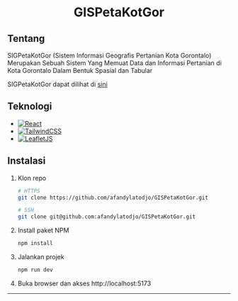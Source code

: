 <div align="center">
    <h1>GISPetaKotGor</h1>
</div>

## Tentang
<p>SIGPetaKotGor (Sistem Informasi Geografis Pertanian Kota Gorontalo) Merupakan Sebuah Sistem Yang Memuat Data dan Informasi Pertanian di Kota Gorontalo Dalam Bentuk Spasial dan Tabular
</p>

SIGPetaKotGor dapat dilihat di [sini](https://afandylatodjo.github.io/GISPetaKotGor)

## Teknologi
- [![React][React.js]][React-url]
- [![TailwindCSS][TailwindCSS]][TailwindCSS-url]
- [![LeafletJS][LeafletJS]][LeafletJS-url]

## Instalasi
1. Klon repo
    ```sh
    # HTTPS
    git clone https://github.com/afandylatodjo/GISPetaKotGor.git

    # SSH
    git clone git@github.com:afandylatodjo/GISPetaKotGor.git
    ```
2. Install paket NPM
    ```sh
    npm install
    ```
3. Jalankan projek
    ```sh
    npm run dev
    ```
4. Buka browser dan akses http://localhost:5173

------
[React.js]: https://img.shields.io/badge/React-20232A?style=for-the-badge&logo=react&logoColor=61DAFB
[React-url]: https://reactjs.org/
[TailwindCSS]: https://img.shields.io/badge/TailwindCSS-38B2AC?style=for-the-badge&logo=tailwind-css&logoColor=white
[TailwindCSS-url]: https://tailwindcss.com/
[LeafletJS]: https://img.shields.io/badge/Leaflet-199900?style=for-the-badge&logo=leaflet&logoColor=white
[LeafletJS-url]: https://leafletjs.com/

